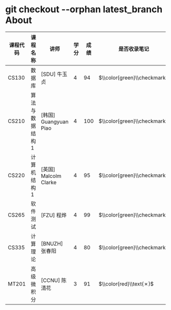    git checkout --orphan latest_branch
About
=====




| 课程代码 | 课程名称 | 讲师 | 学分 | 成绩 | 是否收录笔记 | 备注 |
| --- | --- | --- | --- | --- | --- | --- |
| CS130 | 数据库 | \[SDU] 牛玉贞 | 4 | 94 | $\\color{green}\\checkmark$ |  |
| CS210 | 算法与数据结构 1 | \[韩国] Guangyuan Piao | 4 | 100 | $\\color{green}\\checkmark$ |  |
| CS220 | 计算机结构 1 | \[英国] Malcolm Clarke | 4 | 95 | $\\color{green}\\checkmark$ | 前半部分与 EE103 几乎一致 |
| CS265 | 软件测试 | \[FZU] 程烨 | 4 | 99 | $\\color{green}\\checkmark$ |  |
| CS335 | 计算理论 | \[BNUZH] 张春阳 | 4 | 80 | $\\color{green}\\checkmark$ |  |
| MT201 | 高级微积分 | \[CCNU] 陈清花 | 3 | 91 | $\\color{red}\\text{✗}$ | 手写 |


